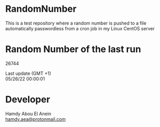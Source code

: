 # RandomNumber    
This is a test repository where a random number is pushed to a file automatically passwordless from a cron job in my Linux CentOS server    
# Random Number of the last run   
26744
      
Last update (GMT +1)    
05/26/22 00:00:01
# Developer    
Hamdy Abou El Anein   
hamdy.aea@protonmail.com
